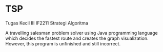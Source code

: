 # TSP
Tugas Kecil III IF2211 Strategi Algoritma

A travelling salesman problem solver using Java programming language which decides the fastest route and creates the graph visualization. However, this program is unfinished and still incorrect.
